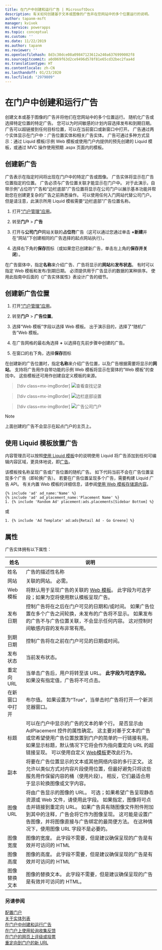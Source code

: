 ```yaml
---
title: 在门户中创建和运行广告 | MicrosoftDocs
description: 有关如何创建基于文本或图像的广告并在您网站中的多个位置运行的说明。
author: tapanm-msft
manager: kvivek
ms.service: powerapps
ms.topic: conceptual
ms.custom: ''
ms.date: 11/22/2019
ms.author: tapanm
ms.reviewer: ''
ms.openlocfilehash: 8d3c30dce08a09847123612a240a6376999002f8
ms.sourcegitcommit: a0d069f63d2ce9496d578f81e65cd32bec2faa4d
ms.translationtype: HT
ms.contentlocale: zh-CN
ms.lasthandoff: 01/23/2020
ms.locfileid: "2979809"
---
```

# <a name="create-and-run-advertisements-on-a-portal"></a>在门户中创建和运行广告

创建文本或基于图像的广告并将他们在您网站中的多个位置运行。 随机化广告或选择特定位置的特定广告。 您可以为时间敏感的计划内容选择发布和到期日期。 广告可以超链接到任何目标位置，可以在当前窗口或新窗口中打开。 广告通过两个实体显示在门户中：广告位置实体和相关广告实体。 广告可通过多种方式显示：通过 Liquid 模板/示例 Web 模板或使用门户内提供的预先创建的 Liquid 模板，或通过 MVC 操作使用预期 .aspx 页面内的模板。

## <a name="create-a-new-advertisement"></a>创建新广告

广告表示在指定时间将出现在门户中的特定广告或图像。 广告实体将显示在广告位置指定的位置。 广告必须与广告位置关联才能显示在门户中。 对于此演示，自带示例“占位符”广告和“边栏底部”广告位置将显示在公司门户以展示基本功能并帮助您在创建更复杂的广告之前熟悉操作。 可以使用任何入门网站代替公司门户。 但是请注意，此演示所用 Liquid 模板需要“边栏底部”广告位置名称。

1. 打开[“门户管理”应用](configure-portal.md)。

2. 转至**门户** > **广告**

3. 打开与**公司门户**网站关联的**占位符**广告（这可以通过您通过单击 **+新建**并在“网站”下创建相同的广告选择的起点网站执行）。 

4. 选择右下角的**保存**图标（或如果您已创建新广告，单击左上角的**保存并关闭**）。

在广告窗体中，指定**名称**来介绍广告、广告将显示的**网站**和**发布状态**。 有时可以指定 Web 模板和发布/到期日期。 必须提供用于广告显示的数据的某种排序。 使用此指南中后面的《广告实体属性》表设计广告的细节。


## <a name="create-a-new-advertisement-placements"></a>创建新广告位置

1. 打开[“门户管理”应用](configure-portal.md)。

2. 转至**门户** > **广告位置**。

3. 选择“Web 模板”字段以选择 Web 模板。 出于演示目的，选择了“随机广告”Web 模板。

4. 在广告网格的最右角选择 **+** 以选择在先前步骤中创建的广告。

5. 在窗口的右下角，选择**保存**图标

在创建新的广告位置时，指定**名称**来介绍广告位置，以及广告根据需要将显示的**网站**。 支持将广告用作自带功能的示例 Web 模板将显示在窗体的“Web 模板”的查找中。 这些模板还可用作创建自定义模板的来源。

> [!div class=mx-imgBorder]
> ![查看查找记录](../media/see-lookup-record.png "查看查找记录")  

> [!div class=mx-imgBorder]
> ![边栏底部设置](../media/set-sidebar-bottom.png "边栏底部设置")  

> [!div class=mx-imgBorder]
> ![广告公司门户](../media/ad-company-portal.png "广告公司门户")  

> [!NOTE] 
> 上面创建的广告不会显示在起点门户的主页上。

## <a name="using-liquid-templates-to-place-advertisements"></a>使用 Liquid 模板放置广告

内容管理员可以按照[使用 Liquid 模板](../liquid/liquid-overview.md)中的说明使用 Liquid 将广告添加到任何可编辑内容区域，更具体地说，即[广告](../liquid/liquid-objects.md#ads)。

该模板按名称呈现广告或广告位置的随机广告。 如下代码当前不会在广告位置呈现多个广告（即轮换广告）。 若要在广告位置呈现多个广告，需要构建 Liquid 广告 API。 有关内置 Web 模板的详细信息，请参阅[使用 Web 模板存储源内容](../liquid/store-content-web-templates.md)。

```
{% include 'ad' ad_name:'Name' %}
{% include 'ad' ad_placement_name:'Placement Name' %}
1. {% include 'Random Ad' placement:ads.placements[Sidebar Bottom] %}
```
或 

```
1. {% include 'Ad Template' ad:ads{Retail Ad - Go Greene] %}
```


## <a name="attributes"></a>属性

广告实体拥有以下属性：


|        姓名        |                                                                                                                                                                                                                                             说明                                                                                                                                                                                                                                              |
|--------------------|------------------------------------------------------------------------------------------------------------------------------------------------------------------------------------------------------------------------------------------------------------------------------------------------------------------------------------------------------------------------------------------------------------------------------------------------------------------------------------------------------|
|        姓名        |                                                                                                                                                                                                                                    广告的描述性名称                                                                                                                                                                                                                                     |
|      网站       |                                                                                                                                                                                                                                  关联的网站。 必需。                                                                                                                                                                                                                                   |
|    Web 模板    |                                                                                                                                                将默认用于呈现广告的关联的 [Web 模板](../liquid/store-content-web-templates.md)。 此字段为可选字段；如果为空将使用默认模板呈现广告。                                                                                                                                                |
|    发布日期    |                                                                                      控制广告将在之后在门户可见的日期和/或时间。 如果广告位置在多个广告之间轮换，未发布的广告将不显示。 如果发布的广告不与广告位置关联，不会显示任何内容。 这对控制时间敏感内容的发布非常有用。                                                                                      |
|  到期日期   |                                                                                                                                                                                                             控制广告将在之前在门户可见的日期或时间。                                                                                                                                                                                                             |
|  发布状态  |                                                                                                                                                                                                                                    当前发布状态。                                                                                                                                                                                                                                     |
|    重定向 URL    |                                                                                                                                                                                当单击广告后，用户将转至该 URL。 **此字段为可选字段。** 如果没有指定值，广告将不可点击。                                                                                                                                                                                 |
| 在新窗口中打开 |                                                                                                                                                                                                             布尔值。 如果设置为“True”，当单击时广告将打开一个新浏览器窗口。                                                                                                                                                                                                             |
|       标题        |  可以在门户中显示的广告的文本的单个行。 是否显示由 AdPlacement 控件的属性确定。 这主要对基于文本的广告或您希望使用广告位置放置到门户的简单的一行链接有用。 如果显示标题，默认情况下它将会作为指向重定向 URL 的超链接呈现。 可以使用自定义 [Web模板](../liquid/store-content-web-templates.md)更改此行为。   |
|        副本        |                                                                      将要在广告位置显示的文本或其他网络内容的多行正文。 这允许以类似方式对内容片段使用位置，但最好避免只将这些服务用作保留内容的桶（使用片段）。 相反，它们最适合用于显示轮换图像或文字内容。                                                                      |
|     图像 URL      | 将由广告显示的图像的 URL。 可选；如果希望广告呈现静态资源或 Web 文件，请使用此字段。 如果指定，图像将可点击并链接到重定向 URL。 如果广告具有随图像文件附件附加到其中的注释，广告会将它作为图像呈现。 这可能是设置广告图像，并将图像直接与广告绑定的最简便方法。 在这种情况下，使用图像 URL 字段不是必要的。 |
|    图像宽度     |                                                                                                                                                                                    图像的宽度。 此字段不需要，但是建议确保呈现的广告是有效并可访问的 HTML                                                                                                                                                                                     |
|    图像高度    |                                                                                                                                                                                    图像的高度。 此字段不需要，但是建议确保呈现的广告是有效并可访问的 HTML                                                                                                                                                                                    |
|   图像替换文本   |                                                                                                                                                                                  图像的替换文本。 此字段不需要，但是建议确保呈现的广告是有效并可访问的 HTML。                                                                                                                                                                                  |

### <a name="see-also"></a>另请参阅

[配置门户](configure-portal.md)  
[关于实体列表](entity-lists.md)  
[在门户中创建和运行广告](create-run-advertisement.md)  
[在门户上使用轮询收集反馈](gather-feedback-poll.md)  
[在门户的网页上评级或投票](rate-webpage.md)  
[重定向到门户的新 URL](add-redirect-url.md)  

